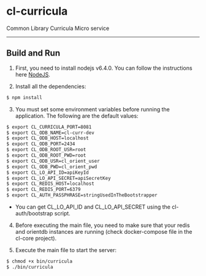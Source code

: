 # cl-curricula

Common Library Curricula Micro service

---

## Build and Run

1.  First, you need to install nodejs v6.4.0. You can follow the instructions here [NodeJS](https://nodejs.org).

2.  Install all the dependencies:
```bash
$ npm install
```

3.  You must set some environment variables before running the application. The following are the default values:
```bash
$ export CL_CURRICULA_PORT=8081
$ export CL_ODB_NAME=cl-curr-dev
$ export CL_ODB_HOST=localhost
$ export CL_ODB_PORT=2434
$ export CL_ODB_ROOT_USR=root
$ export CL_ODB_ROOT_PWD=root
$ export CL_ODB_USR=cl_orient_user
$ export CL_ODB_PWD=cl_orient_pwd
$ export CL_LO_API_ID=apiKeyId
$ export CL_LO_API_SECRET=apiSecretKey
$ export CL_REDIS_HOST=localhost
$ export CL_REDIS_PORT=6379
$ export CL_AUTH_PASSPHRASE=stringUsedInTheBootstrapper
```
  - You can get CL_LO_API_ID and CL_LO_API_SECRET using the cl-auth/bootstrap script.

4.  Before executing the main file, you need to make sure that your redis and orientdb instances are running (check docker-compose file in the cl-core project).

5.  Execute the main file to start the server:
```bash
$ chmod +x bin/curricula
$ ./bin/curricula
```
